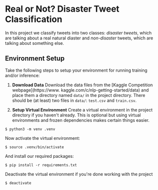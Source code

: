# Real or Not? Disaster Tweet Classification

In this project we classify tweets into two classes: *disaster tweets*, which
are talking about a real natural diaster and *non-disaster* tweets, which are
talking about something else.

## Environment Setup

Take the following steps to setup your environment for running training and/or
inference:

1. **Download Data**
Download the data files from the [Kaggle Competition webpage](https://www.
kaggle.com/c/nlp-getting-started/data) and place them a directory named `data/`
in the project directory. There should be (at least) two files in `data/`:
`test.csv` and `train.csv`.

2. **Setup Virtual Environment**
Create a virtual environment in the project directory if you haven't already.
This is optional but using virtual environments and frozen dependencies makes
certain things easier.

```
$ python3 -m venv .venv
```

Now activate the virtual environment:

```
$ source .venv/bin/activate
```

And install our required packages:

```
$ pip install -r requirements.txt
```

Deactivate the virtual environment if you're done working with the project

```
$ deactivate
```

